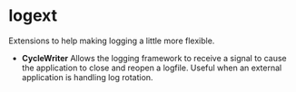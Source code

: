 # logext


Extensions to help making logging a little more flexible.

 * __CycleWriter__ Allows the logging framework to receive a signal to cause the application to close and reopen a 
 logfile. Useful when an external application is handling log rotation. 
